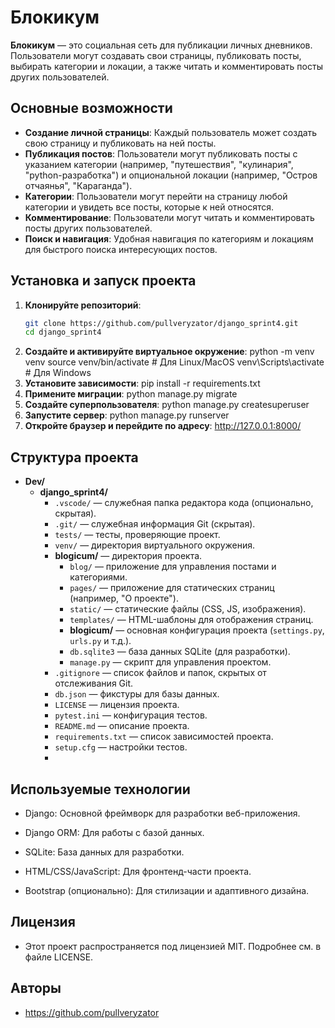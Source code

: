 # Блокикум

**Блокикум** — это социальная сеть для публикации личных дневников. Пользователи могут создавать свои страницы, публиковать посты, выбирать категории и локации, а также читать и комментировать посты других пользователей.

## Основные возможности

- **Создание личной страницы**: Каждый пользователь может создать свою страницу и публиковать на ней посты.
- **Публикация постов**: Пользователи могут публиковать посты с указанием категории (например, "путешествия", "кулинария", "python-разработка") и опциональной локации (например, "Остров отчаянья", "Караганда").
- **Категории**: Пользователи могут перейти на страницу любой категории и увидеть все посты, которые к ней относятся.
- **Комментирование**: Пользователи могут читать и комментировать посты других пользователей.
- **Поиск и навигация**: Удобная навигация по категориям и локациям для быстрого поиска интересующих постов.

## Установка и запуск проекта

1. **Клонируйте репозиторий**:
   ```bash
   git clone https://github.com/pullveryzator/django_sprint4.git
   cd django_sprint4
2. **Создайте и активируйте виртуальное окружение**:
   python -m venv venv
   source venv/bin/activate  # Для Linux/MacOS
   venv\Scripts\activate     # Для Windows
3. **Установите зависимости**:
   pip install -r requirements.txt
4. **Примените миграции**:
   python manage.py migrate
5. **Создайте суперпользователя**:
   python manage.py createsuperuser
6. **Запустите сервер**:
   python manage.py runserver
7. **Откройте браузер и перейдите по адресу**:
   http://127.0.0.1:8000/

## Структура проекта

- **Dev/**
  - **django_sprint4/**
    - `.vscode/` — служебная папка редактора кода (опционально, скрытая).
    - `.git/` — служебная информация Git (скрытая).
    - `tests/` — тесты, проверяющие проект.
    - `venv/` — директория виртуального окружения.
    - **blogicum/** — директория проекта.
      - `blog/` — приложение для управления постами и категориями.
      - `pages/` — приложение для статических страниц (например, "О проекте").
      - `static/` — статические файлы (CSS, JS, изображения).
      - `templates/` — HTML-шаблоны для отображения страниц.
      - **blogicum/** — основная конфигурация проекта (`settings.py`, `urls.py` и т.д.).
      - `db.sqlite3` — база данных SQLite (для разработки).
      - `manage.py` — скрипт для управления проектом.
    - `.gitignore` — список файлов и папок, скрытых от отслеживания Git.
    - `db.json` — фикстуры для базы данных.
    - `LICENSE` — лицензия проекта.
    - `pytest.ini` — конфигурация тестов.
    - `README.md` — описание проекта.
    - `requirements.txt` — список зависимостей проекта.
    - `setup.cfg` — настройки тестов.
    - 
## Используемые технологии

- Django: Основной фреймворк для разработки веб-приложения.

- Django ORM: Для работы с базой данных.

- SQLite: База данных для разработки.

- HTML/CSS/JavaScript: Для фронтенд-части проекта.

- Bootstrap (опционально): Для стилизации и адаптивного дизайна.

## Лицензия
- Этот проект распространяется под лицензией MIT. Подробнее см. в файле LICENSE.

## Авторы
- https://github.com/pullveryzator
